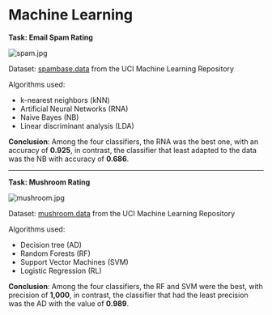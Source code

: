 # Machine Learning

**Task: Email Spam Rating** 

![spam.jpg](https://raw.githubusercontent.com/T-Fernandes/Machine_Learning_With_R/master/Classification_Spam/spam.jpg)

Dataset: [spambase.data](https://archive.ics.uci.edu/ml/datasets/Spambase) from the UCI Machine Learning Repository

Algorithms used:

- k-nearest neighbors (kNN)
- Artificial Neural Networks (RNA)
- Naive Bayes (NB)
- Linear discriminant analysis (LDA)

**Conclusion**: Among the four classifiers, the RNA was the best one, with an accuracy of **0.925**, in contrast, the classifier that least adapted to the data was the NB with accuracy of **0.686**.

-----------------------------------------------------------------------------------------------------

**Task: Mushroom Rating** 

![mushroom.jpg](https://raw.githubusercontent.com/T-Fernandes/Machine_Learning_With_R/master/Classification_Mushroom/mushroom.jpg)

Dataset: [mushroom.data](https://archive.ics.uci.edu/ml/datasets/mushroom) from the UCI Machine Learning Repository

Algorithms used:

- Decision tree (AD)
- Random Forests (RF)
- Support Vector Machines (SVM)
- Logistic Regression (RL)

**Conclusion**: Among the four classifiers, the RF and SVM were the best, with precision of **1,000**, in contrast, the classifier that had the least precision was the AD with the value of **0.989**.
